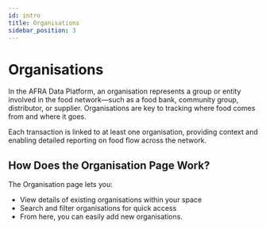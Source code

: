 ```yaml
---
id: intro
title: Organisations
sidebar_position: 3
---
```


# Organisations

In the AFRA Data Platform, an organisation represents a group or entity involved in the food network—such as a food bank, community group, distributor, or supplier. Organisations are key to tracking where food comes from and where it goes.

Each transaction is linked to at least one organisation, providing context and enabling detailed reporting on food flow across the network.



## How Does the Organisation Page Work?

The Organisation page lets you:

* View details of existing organisations within your space
* Search and filter organisations for quick access
* From here, you can easily add new organisations.